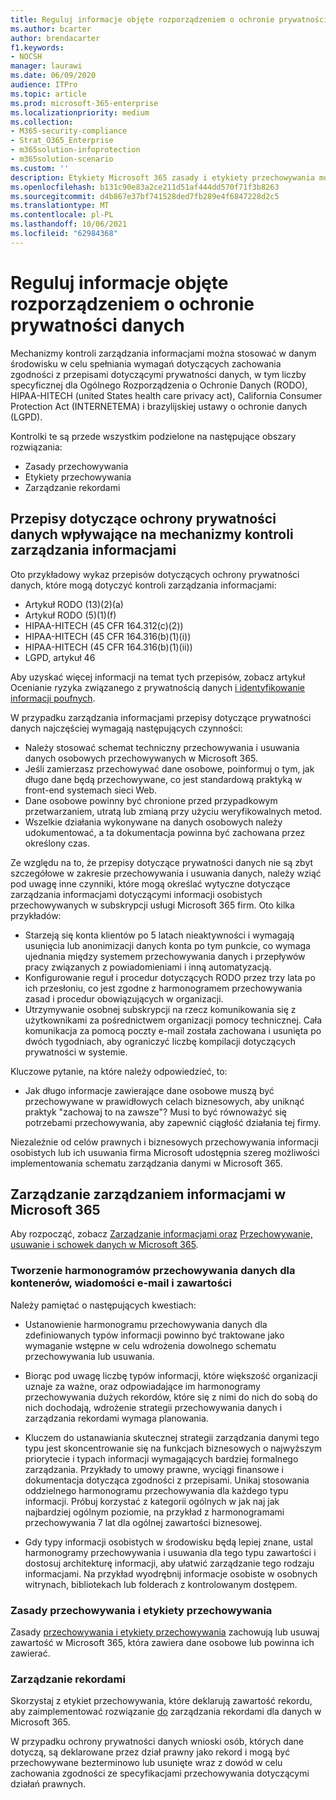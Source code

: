 ```yaml
---
title: Reguluj informacje objęte rozporządzeniem o ochronie prywatności danych
ms.author: bcarter
author: brendacarter
f1.keywords:
- NOCSH
manager: laurawi
ms.date: 06/09/2020
audience: ITPro
ms.topic: article
ms.prod: microsoft-365-enterprise
ms.localizationpriority: medium
ms.collection:
- M365-security-compliance
- Strat_O365_Enterprise
- m365solution-infoprotection
- m365solution-scenario
ms.custom: ''
description: Etykiety Microsoft 365 zasady i etykiety przechowywania można używać do zarządzania danymi osobistymi w środowisku Microsoft 365 danych.
ms.openlocfilehash: b131c90e83a2ce211d51af444dd570f71f3b8263
ms.sourcegitcommit: d4b867e37bf741528ded7fb289e4f6847228d2c5
ms.translationtype: MT
ms.contentlocale: pl-PL
ms.lasthandoff: 10/06/2021
ms.locfileid: "62984368"
---
```

# <a name="govern-information-subject-to-data-privacy-regulation"></a>Reguluj informacje objęte rozporządzeniem o ochronie prywatności danych

Mechanizmy kontroli zarządzania informacjami można stosować w danym środowisku w celu spełniania wymagań dotyczących zachowania zgodności z przepisami dotyczącymi prywatności danych, w tym liczby specyficznej dla Ogólnego Rozporządzenia o Ochronie Danych (RODO), HIPAA-HITECH (united States health care privacy act), California Consumer Protection Act (INTERNETEMA) i brazylijskiej ustawy o ochronie danych (LGPD). 

Kontrolki te są przede wszystkim podzielone na następujące obszary rozwiązania:

- Zasady przechowywania
- Etykiety przechowywania
- Zarządzanie rekordami

## <a name="data-privacy-regulations-impacting-information-governance-controls"></a>Przepisy dotyczące ochrony prywatności danych wpływające na mechanizmy kontroli zarządzania informacjami

Oto przykładowy wykaz przepisów dotyczących ochrony prywatności danych, które mogą dotyczyć kontroli zarządzania informacjami:

- Artykuł RODO (13)(2)(a)
- Artykuł RODO (5)(1)(f)
- HIPAA-HITECH (45 CFR 164.312(c)(2))
- HIPAA-HITECH (45 CFR 164.316(b)(1)(i))
- HIPAA-HITECH (45 CFR 164.316(b)(1)(ii))
- LGPD, artykuł 46

Aby uzyskać więcej informacji na temat tych przepisów, zobacz artykuł Ocenianie ryzyka związanego z prywatnością danych [i identyfikowanie informacji poufnych](information-protection-deploy-assess.md).

W przypadku zarządzania informacjami przepisy dotyczące prywatności danych najczęściej wymagają następujących czynności:

- Należy stosować schemat techniczny przechowywania i usuwania danych osobowych przechowywanych w Microsoft 365.
- Jeśli zamierzasz przechowywać dane osobowe, poinformuj o tym, jak długo dane będą przechowywane, co jest standardową praktyką w front-end systemach sieci Web.
- Dane osobowe powinny być chronione przed przypadkowym przetwarzaniem, utratą lub zmianą przy użyciu weryfikowalnych metod.
- Wszelkie działania wykonywane na danych osobowych należy udokumentować, a ta dokumentacja powinna być zachowana przez określony czas.

Ze względu na to, że przepisy dotyczące prywatności danych nie są zbyt szczegółowe w zakresie przechowywania i usuwania danych, należy wziąć pod uwagę inne czynniki, które mogą określać wytyczne dotyczące zarządzania informacjami dotyczącymi informacji osobistych przechowywanych w subskrypcji usługi Microsoft 365 firm. Oto kilka przykładów:

- Starzeją się konta klientów po 5 latach nieaktywności i wymagają usunięcia lub anonimizacji danych konta po tym punkcie, co wymaga ujednania między systemem przechowywania danych i przepływów pracy związanych z powiadomieniami i inną automatyzacją.
- Konfigurowanie reguł i procedur dotyczących RODO przez trzy lata po ich przesłoniu, co jest zgodne z harmonogramem przechowywania zasad i procedur obowiązujących w organizacji.
- Utrzymywanie osobnej subskrypcji na rzecz komunikowania się z użytkownikami za pośrednictwem organizacji pomocy technicznej. Cała komunikacja za pomocą poczty e-mail została zachowana i usunięta po dwóch tygodniach, aby ograniczyć liczbę kompilacji dotyczących prywatności w systemie.

Kluczowe pytanie, na które należy odpowiedzieć, to: 

- Jak długo informacje zawierające dane osobowe muszą być przechowywane w prawidłowych celach biznesowych, aby uniknąć praktyk "zachowaj to na zawsze"? Musi to być równoważyć się potrzebami przechowywania, aby zapewnić ciągłość działania tej firmy.

Niezależnie od celów prawnych i biznesowych przechowywania informacji osobistych lub ich usuwania firma Microsoft udostępnia szereg możliwości implementowania schematu zarządzania danymi w Microsoft 365.

## <a name="managing-information-governance-in-microsoft-365"></a>Zarządzanie zarządzaniem informacjami w Microsoft 365

Aby rozpocząć, zobacz [Zarządzanie informacjami oraz](../compliance/manage-information-governance.md) [Przechowywanie, usuwanie i schowek danych w Microsoft 365](/office365/Enterprise/office-365-data-retention-deletion-and-destruction-overview).

### <a name="develop-data-retention-schedules-for-containers-email-and-content"></a>Tworzenie harmonogramów przechowywania danych dla kontenerów, wiadomości e-mail i zawartości

Należy pamiętać o następujących kwestiach:

- Ustanowienie harmonogramu przechowywania danych dla zdefiniowanych typów informacji powinno być traktowane jako wymaganie wstępne w celu wdrożenia dowolnego schematu przechowywania lub usuwania.

- Biorąc pod uwagę liczbę typów informacji, które większość organizacji uznaje za ważne, oraz odpowiadające im harmonogramy przechowywania dużych rekordów, które się z nimi do nich do sobą do nich dochodają, wdrożenie strategii przechowywania danych i zarządzania rekordami wymaga planowania. 

- Kluczem do ustanawiania skutecznej strategii zarządzania danymi tego typu jest skoncentrowanie się na funkcjach biznesowych o najwyższym priorytecie i typach informacji wymagających bardziej formalnego zarządzania. Przykłady to umowy prawne, wyciągi finansowe i dokumentacja dotycząca zgodności z przepisami. Unikaj stosowania oddzielnego harmonogramu przechowywania dla każdego typu informacji. Próbuj korzystać z kategorii ogólnych w jak naj jak najbardziej ogólnym poziomie, na przykład z harmonogramami przechowywania 7 lat dla ogólnej zawartości biznesowej.

- Gdy typy informacji osobistych w środowisku będą lepiej znane, ustal harmonogramy przechowywania i usuwania dla tego typu zawartości i dostosuj architekturę informacji, aby ułatwić zarządzanie tego rodzaju informacjami. Na przykład wyodrębnij informacje osobiste w osobnych witrynach, bibliotekach lub folderach z kontrolowanym dostępem.

### <a name="retention-policies-and-retention-labels"></a>Zasady przechowywania i etykiety przechowywania

Zasady [przechowywania i etykiety przechowywania](../compliance/retention.md) zachowują lub usuwaj zawartość w Microsoft 365, która zawiera dane osobowe lub powinna ich zawierać.

### <a name="records-management"></a>Zarządzanie rekordami

Skorzystaj z etykiet przechowywania, które deklarują zawartość rekordu, aby zaimplementować rozwiązanie [do](../compliance/records-management.md) zarządzania rekordami dla danych w Microsoft 365.

W przypadku ochrony prywatności danych wnioski osób, których dane dotyczą, są deklarowane przez dział prawny jako rekord i mogą być przechowywane bezterminowo lub usunięte wraz z dowód w celu zachowania zgodności ze specyfikacjami przechowywania dotyczącymi działań prawnych.